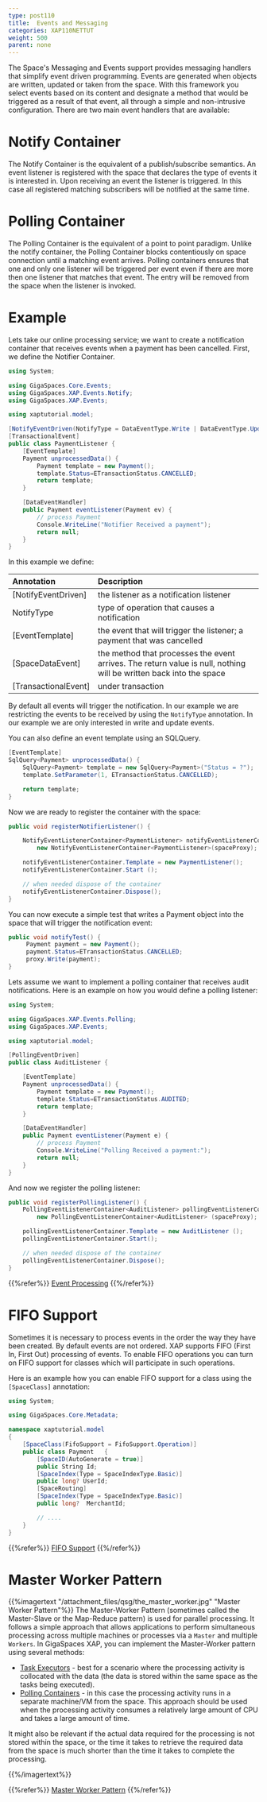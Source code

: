 ```yaml
---
type: post110
title:  Events and Messaging
categories: XAP110NETTUT
weight: 500
parent: none
---
```





The Space's Messaging and Events support provides messaging handlers that simplify event driven programming. Events are generated when objects are written, updated or taken from the space. With this framework you select events based on its content and designate a method that would be triggered as a result of that event, all through a simple and non-intrusive configuration. There are two main event handlers that are available:


# Notify Container
The Notify Container is the equivalent of a publish/subscribe semantics. An event listener is registered with the space that declares the type of events it is interested in. Upon receiving an event the listener is triggered. In this case all registered matching subscribers will be notified at the same time. 
 
 
# Polling Container
The Polling Container is the equivalent of a point to point paradigm. Unlike the notify container, the Polling Container blocks contentiously on space connection until a matching event arrives. Polling containers ensures that one and only one listener will be triggered per event even if there are more then one listener that matches that event. The entry will be removed from the space when the listener is invoked.


 

# Example
Lets take our online processing service; we want to create a notification container that receives events when a payment has been cancelled. 
First, we define the Notifier Container.


```csharp
using System;

using GigaSpaces.Core.Events;
using GigaSpaces.XAP.Events.Notify;
using GigaSpaces.XAP.Events;

using xaptutorial.model;

[NotifyEventDriven(NotifyType = DataEventType.Write | DataEventType.Update)]
[TransactionalEvent]
public class PaymentListener {
	[EventTemplate]
	Payment unprocessedData() {
		Payment template = new Payment();
		template.Status=ETransactionStatus.CANCELLED;
		return template;
	}

	[DataEventHandler]
	public Payment eventListener(Payment ev) {
		// process Payment
		Console.WriteLine("Notifier Received a payment");
		return null;
	}
}
```



In this example we define:


|Annotation | Description|
|:----------|:-----------|
|\[NotifyEventDriven\]| the listener as a notification listener |
|NotifyType | type of operation that causes a notification|
|\[EventTemplate\]| the event that will trigger the listener; a payment that was cancelled|
|\[SpaceDataEvent\]| the method that processes the event arrives. The return value is null, nothing will be written back into the space|
|\[TransactionalEvent\]| under transaction |

By default all events will trigger the notification. In our example we are restricting the events to be received by using the `NotifyType` annotation. In our example we are only interested in write and update events.

You can also define an event template using an SQLQuery.


```csharp
[EventTemplate]
SqlQuery<Payment> unprocessedData() {
    SqlQuery<Payment> template = new SqlQuery<Payment>("Status = ?");
    template.SetParameter(1, ETransactionStatus.CANCELLED);

    return template;
}
```


Now we are ready to register the container with the space:


```csharp
public void registerNotifierListener() {

	NotifyEventListenerContainer<PaymentListener> notifyEventListenerContainer =
		new NotifyEventListenerContainer<PaymentListener>(spaceProxy);

	notifyEventListenerContainer.Template = new PaymentListener();
	notifyEventListenerContainer.Start ();

	// when needed dispose of the container
	notifyEventListenerContainer.Dispose();
}
```

You can now execute a simple test that writes a Payment object into the space that will trigger the notification event:




```csharp
public void notifyTest() {
     Payment payment = new Payment();
     payment.Status=ETransactionStatus.CANCELLED;
     proxy.Write(payment);
}
```



Lets assume we want to implement a polling container that receives audit notifications.  Here is an example on how you would define a polling listener:


```csharp
using System;

using GigaSpaces.XAP.Events.Polling;
using GigaSpaces.XAP.Events;

using xaptutorial.model;

[PollingEventDriven]
public class AuditListener {

	[EventTemplate]
	Payment unprocessedData() {
		Payment template = new Payment();
		template.Status=ETransactionStatus.AUDITED;
		return template;
	}

	[DataEventHandler]
	public Payment eventListener(Payment e) {
		// process Payment
		Console.WriteLine("Polling Received a payment:");
		return null;
	}
}
```

And now we register the polling listener:


```csharp
public void registerPollingListener() {
	PollingEventListenerContainer<AuditListener> pollingEventListenerContainer =
		new PollingEventListenerContainer<AuditListener> (spaceProxy);

	pollingEventListenerContainer.Template = new AuditListener ();
	pollingEventListenerContainer.Start();

	// when needed dispose of the container
    pollingEventListenerContainer.Dispose();
}
```

{{%refer%}}
[Event Processing]({{%currentneturl%}}/event-processing.html)
{{%/refer%}}



# FIFO Support
Sometimes it is necessary to process events in the order the way they have been created. By default events are not ordered. XAP supports FIFO (First In, First Out) processing of events.  To enable FIFO operations you can turn on FIFO support for classes which will participate in such operations.    

Here is an example how you can enable FIFO support for a class using the `[SpaceClass]` annotation:


```csharp
using System;

using GigaSpaces.Core.Metadata;

namespace xaptutorial.model
{
	[SpaceClass(FifoSupport = FifoSupport.Operation)]
	public class Payment   {
		[SpaceID(AutoGenerate = true)]
		public String Id;
		[SpaceIndex(Type = SpaceIndexType.Basic)]
		public long? UserId;
		[SpaceRouting]
		[SpaceIndex(Type = SpaceIndexType.Basic)]
		public long?  MerchantId;

		// ....
	}
}
```

{{%refer%}}
[FIFO Support]({{%currentneturl%}}/fifo-support.html)
{{%/refer%}}





# Master Worker Pattern

{{%imagertext "/attachment_files/qsg/the_master_worker.jpg" "Master Worker Pattern"%}}
The Master-Worker Pattern (sometimes called the Master-Slave or the Map-Reduce pattern) is used for parallel processing. It follows a simple approach that allows applications to perform simultaneous processing across multiple machines or processes via a `Master` and multiple `Workers`.
In GigaSpaces XAP, you can implement the Master-Worker pattern using several methods:

- [Task Executors](/sbp/map-reduce-pattern-executors-example.html) - best for a scenario where the processing activity is collocated with the data (the data is stored within the same space as the tasks being executed).
- [Polling Containers]({{%currentneturl%}}/polling-container.html) - in this case the processing activity runs in a separate machine/VM from the space. This approach should be used when the processing activity consumes a relatively large amount of CPU and takes a large amount of time.

It might also be relevant if the actual data required for the processing is not stored within the space, or the time it takes to retrieve the required data from the space is much shorter than the time it takes to complete the processing.

{{%/imagertext%}}

{{%refer%}}
[Master Worker Pattern](/sbp/master-worker-pattern.html)
{{%/refer%}}


